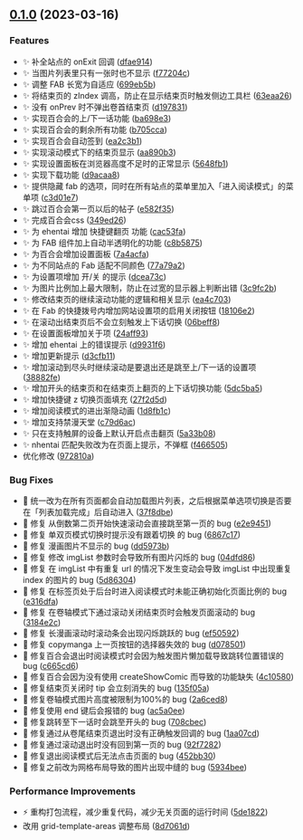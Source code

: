 ## [0.1.0](https://github.com/hymbz/ComicReadScriptTest/compare/v0.0.1-beta...v0.1.0) (2023-03-16)


### Features

* :sparkles: 补全站点的 onExit 回调 ([dfae914](https://github.com/hymbz/ComicReadScriptTest/commit/dfae914d7198e460b5f36c300170f9f98cf8475d))
* :sparkles: 当图片列表里只有一张时也不显示 ([f77204c](https://github.com/hymbz/ComicReadScriptTest/commit/f77204cfac1ee66167567366197516e35f684bc5))
* :sparkles: 调整 FAB 长宽为自适应 ([699eb5b](https://github.com/hymbz/ComicReadScriptTest/commit/699eb5b5f985e4ebb4715a7a55ca5fe06f77f948))
* :sparkles: 将结束页的 zIndex 调高，防止在显示结束页时触发侧边工具栏 ([63eaa26](https://github.com/hymbz/ComicReadScriptTest/commit/63eaa26457f36d66549e19dbe386fbd8fbc30e68))
* :sparkles: 没有 onPrev 时不弹出卷首结束页 ([d197831](https://github.com/hymbz/ComicReadScriptTest/commit/d197831a5f3a696ab0f571f37c499d9d42bd9341))
* :sparkles: 实现百合会的上/下一话功能 ([ba698e3](https://github.com/hymbz/ComicReadScriptTest/commit/ba698e315bfe01e10d91addb454af5ab453e1885))
* :sparkles: 实现百合会的剩余所有功能 ([b705cca](https://github.com/hymbz/ComicReadScriptTest/commit/b705ccac3063854c485bc8a3a506abef639b41d3))
* :sparkles: 实现百合会自动签到 ([ea2c3b1](https://github.com/hymbz/ComicReadScriptTest/commit/ea2c3b18750173d16657c2c69a0b611b823cc9ae))
* :sparkles: 实现滚动模式下的结束页显示 ([aa890b3](https://github.com/hymbz/ComicReadScriptTest/commit/aa890b3689452991c5e26a831ed354efb6fb43d8))
* :sparkles: 实现设置面板在浏览器高度不足时的正常显示 ([5648fb1](https://github.com/hymbz/ComicReadScriptTest/commit/5648fb12bb88c0f8c8a6fe929382e81c83817961))
* :sparkles: 实现下载功能 ([d9acaa8](https://github.com/hymbz/ComicReadScriptTest/commit/d9acaa8fd034be4ea42f51583a28481b733ed0b5))
* :sparkles: 提供隐藏 fab 的选项，同时在所有站点的菜单里加入「进入阅读模式」的菜单项 ([c3d01e7](https://github.com/hymbz/ComicReadScriptTest/commit/c3d01e726932fb921ba370b5ae112f354299481c))
* :sparkles: 跳过百合会第一页以后的帖子 ([e582f35](https://github.com/hymbz/ComicReadScriptTest/commit/e582f35daa3b613aa933dbb958b47d35c6822c18))
* :sparkles: 完成百合会css ([349ed26](https://github.com/hymbz/ComicReadScriptTest/commit/349ed26a7debba254902fa810c39d93940592d24))
* :sparkles: 为 ehentai 增加 快捷键翻页 功能 ([cac53fa](https://github.com/hymbz/ComicReadScriptTest/commit/cac53fa742346a14bfd46301f5e4638ca026e78d))
* :sparkles: 为 FAB 组件加上自动半透明化的功能 ([c8b5875](https://github.com/hymbz/ComicReadScriptTest/commit/c8b5875a63b5907f249cfea00bdaae2125f54f82))
* :sparkles: 为百合会增加设置面板 ([7a4acfa](https://github.com/hymbz/ComicReadScriptTest/commit/7a4acfa0cbc60241f489e47a5c37002b23c52355))
* :sparkles: 为不同站点的 Fab 适配不同颜色 ([77a79a2](https://github.com/hymbz/ComicReadScriptTest/commit/77a79a2df6756e2515183a45fbb109867ca9deef))
* :sparkles: 为设置项增加 开/关 的提示 ([dcea73c](https://github.com/hymbz/ComicReadScriptTest/commit/dcea73c798e9c5279e848d18efc93e4ae9ee6187))
* :sparkles: 为图片比例加上最大限制，防止在过宽的显示器上判断出错 ([3c9fc2b](https://github.com/hymbz/ComicReadScriptTest/commit/3c9fc2b2adcf1faa1c26ac9cb6e4410862e2c1ae))
* :sparkles: 修改结束页的继续滚动功能的逻辑和相关显示 ([ea4c703](https://github.com/hymbz/ComicReadScriptTest/commit/ea4c7030f60936a21b269433c78823efbd647c6c))
* :sparkles: 在 Fab 的快捷拨号内增加网站设置项的启用关闭按钮 ([18106e2](https://github.com/hymbz/ComicReadScriptTest/commit/18106e2a83f077ff2ee174c6fbf1bcbe1ce79664))
* :sparkles: 在滚动出结束页后不会立刻触发上下话切换 ([06beff8](https://github.com/hymbz/ComicReadScriptTest/commit/06beff8f891b88fc1af9c81d59ce5f5efb31e82b))
* :sparkles: 在设置面板增加关于项 ([24aff93](https://github.com/hymbz/ComicReadScriptTest/commit/24aff93fd5b5f0c588d6e49116799f213d51ca41))
* :sparkles: 增加 ehentai 上的错误提示 ([d9931f6](https://github.com/hymbz/ComicReadScriptTest/commit/d9931f673298700d4ee3870a0858d9fe7cf894f3))
* :sparkles: 增加更新提示 ([d3cfb11](https://github.com/hymbz/ComicReadScriptTest/commit/d3cfb111b9df0d09b9a5f495a25612db774a767e))
* :sparkles: 增加滚动到尽头时继续滚动是要退出还是跳至上/下一话的设置项 ([38882fe](https://github.com/hymbz/ComicReadScriptTest/commit/38882fe487d86a15d1643e9d99b5003fd00204ef))
* :sparkles: 增加开头的结束页和在结束页上翻页的上下话切换功能 ([5dc5ba5](https://github.com/hymbz/ComicReadScriptTest/commit/5dc5ba5b60e30e14c667782d176bede342d5d4d3))
* :sparkles: 增加快捷键 z 切换页面填充 ([27f2d5d](https://github.com/hymbz/ComicReadScriptTest/commit/27f2d5d1a4bde7633ea213a400a945026a4e6bb3))
* :sparkles: 增加阅读模式的进出渐隐动画 ([1d8fb1c](https://github.com/hymbz/ComicReadScriptTest/commit/1d8fb1c1131d4e6084e7665063469b258f6ed2a7))
* :sparkles: 增加支持禁漫天堂 ([c79d6ac](https://github.com/hymbz/ComicReadScriptTest/commit/c79d6ac209f83abd788305eb38e545720d9c808d))
* :sparkles: 只在支持触屏的设备上默认开启点击翻页 ([5a33b08](https://github.com/hymbz/ComicReadScriptTest/commit/5a33b084707d1db94adc08409fc6fefee8cca763))
* :sparkles: nhentai 匹配失败改为在页面上提示，不弹框 ([f466505](https://github.com/hymbz/ComicReadScriptTest/commit/f4665058a49f1c633fa968e3d19698b0aa4672aa))
* 优化修改 ([972810a](https://github.com/hymbz/ComicReadScriptTest/commit/972810ab8095ac873a5351ff6f7dacf1c73fca06))


### Bug Fixes

* :bug: 统一改为在所有页面都会自动加载图片列表，之后根据菜单选项切换是否要在「列表加载完成」后自动进入 ([37f8dbe](https://github.com/hymbz/ComicReadScriptTest/commit/37f8dbe7d674605654f1321998367e0ac16e2d45))
* :bug: 修复 从倒数第二页开始快速滚动会直接跳至第一页的 bug ([e2e9451](https://github.com/hymbz/ComicReadScriptTest/commit/e2e94511552e5637a98b98280fca699f9e1bad48))
* :bug: 修复 单双页模式切换时提示没有跟着切换 的 bug ([6867c17](https://github.com/hymbz/ComicReadScriptTest/commit/6867c1725cf73042648f2a85add836bd8e1210cb))
* :bug: 修复 漫画图片不显示的 bug ([dd5973b](https://github.com/hymbz/ComicReadScriptTest/commit/dd5973b7c05489fb23b654028cbacadd7325bf4b))
* :bug: 修复 修改 imgList 参数时会导致所有图片闪烁的 bug ([04dfd86](https://github.com/hymbz/ComicReadScriptTest/commit/04dfd86ca6b0480806d5fd839bf10e4a02c8b9c5))
* :bug: 修复 在 imgList 中有重复 url 的情况下发生变动会导致 imgList 中出现重复 index 的图片的 bug ([5d86304](https://github.com/hymbz/ComicReadScriptTest/commit/5d86304cd2c2143749312d340f352250308d6b61))
* :bug: 修复 在标签页处于后台时进入阅读模式时未能正确初始化页面比例的 bug ([e316dfa](https://github.com/hymbz/ComicReadScriptTest/commit/e316dfad05740eb26a4e36f14911041b4ac26dab))
* :bug: 修复 在卷轴模式下通过滚动关闭结束页时会触发页面滚动的 bug ([3184e2c](https://github.com/hymbz/ComicReadScriptTest/commit/3184e2c19ec7704dfcc274f187a7fb00201baa45))
* :bug: 修复 长漫画滚动时滚动条会出现闪烁跳跃的 bug ([ef50592](https://github.com/hymbz/ComicReadScriptTest/commit/ef50592a4d5204e5e95953851ac38e5e66ccddd7))
* :bug: 修复 copymanga 上一页按钮的选择器失效的 bug ([d078501](https://github.com/hymbz/ComicReadScriptTest/commit/d07850184c414daf9d040725f84393155c5b8f6e))
* :bug: 修复百合会退出时阅读模式时会因为触发图片懒加载导致跳转位置错误的 bug ([c665cd6](https://github.com/hymbz/ComicReadScriptTest/commit/c665cd63b2312109b0a023c526c6bb6939df8f8d))
* :bug: 修复百合会因为没有使用 createShowComic 而导致的功能缺失 ([4c10580](https://github.com/hymbz/ComicReadScriptTest/commit/4c10580aadf43057fbec20f26563caf6bb9aec88))
* :bug: 修复结束页关闭时 tip 会立刻消失的 bug ([135f05a](https://github.com/hymbz/ComicReadScriptTest/commit/135f05a8698516da50ee66374578c3f0b5c03f69))
* :bug: 修复卷轴模式图片高度被限制为100%的 bug ([2a6ced8](https://github.com/hymbz/ComicReadScriptTest/commit/2a6ced87ae320f3711f54dd18c812f3a8e190d27))
* :bug: 修复使用 end 键后会报错的 bug ([ac5a0ee](https://github.com/hymbz/ComicReadScriptTest/commit/ac5a0eea5079b0ee971c534abef8589879c7f8ac))
* :bug: 修复跳转至下一话时会跳至开头的 bug ([708cbec](https://github.com/hymbz/ComicReadScriptTest/commit/708cbec61f2f51e39492e2bde97dd6adb014e691))
* :bug: 修复通过从卷尾结束页退出时没有正确触发回调的 bug ([1aa07cd](https://github.com/hymbz/ComicReadScriptTest/commit/1aa07cd51516ea44d80e861472f0d2d58c49d94d))
* :bug: 修复通过滚动退出时没有回到第一页的 bug ([92f7282](https://github.com/hymbz/ComicReadScriptTest/commit/92f7282e93421e4a66304cf53664e95a27d7b91f))
* :bug: 修复退出阅读模式后无法点击页面的 bug ([452bb30](https://github.com/hymbz/ComicReadScriptTest/commit/452bb3001fdd1b7ce3452ea4462aaf906242b6a2))
* :bug: 修复之前改为网格布局导致的图片出现中缝的 bug ([5934bee](https://github.com/hymbz/ComicReadScriptTest/commit/5934bee05bae94e4c5826d598aa716e054049368))


### Performance Improvements

* :zap: 重构打包流程，减少重复代码，减少无关页面的运行时间 ([5de1822](https://github.com/hymbz/ComicReadScriptTest/commit/5de18227f6bf5fe51c825ec78e276dd6203db67d))
* 改用 grid-template-areas 调整布局 ([8d7061d](https://github.com/hymbz/ComicReadScriptTest/commit/8d7061d9aaefe9cfcdc064a2ea8543c834eb7b7a))
